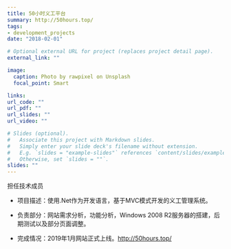 ```yaml
---
title: 50小时义工平台
summary: http://50hours.top/
tags:
- development_projects
date: "2018-02-01"

# Optional external URL for project (replaces project detail page).
external_link: ""

image:
  caption: Photo by rawpixel on Unsplash
  focal_point: Smart

links:
url_code: ""
url_pdf: ""
url_slides: ""
url_video: ""

# Slides (optional).
#   Associate this project with Markdown slides.
#   Simply enter your slide deck's filename without extension.
#   E.g. `slides = "example-slides"` references `content/slides/example-slides.md`.
#   Otherwise, set `slides = ""`.
slides: ""
---
```

担任技术成员

- 项目描述：使用.Net作为开发语言，基于MVC模式开发的义工管理系统。

- 负责部分：网站需求分析，功能分析，Windows 2008 R2服务器的搭建，后期测试以及部分页面调整。

- 完成情况：2019年1月网站正式上线。http://50hours.top/
